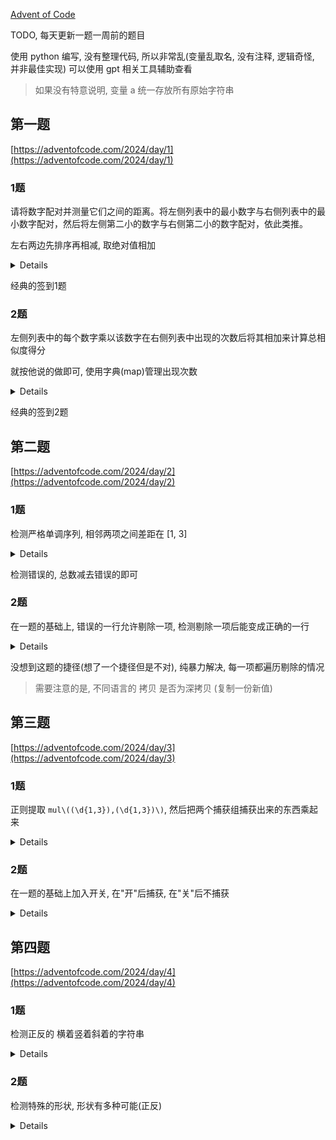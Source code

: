 [Advent of Code](https://adventofcode.com/)

TODO, 每天更新一题一周前的题目

使用 python 编写, 没有整理代码, 所以非常乱(变量乱取名, 没有注释, 逻辑奇怪, 并非最佳实现)
可以使用 gpt 相关工具辅助查看

> 如果没有特意说明, 变量 a 统一存放所有原始字符串

## 第一题

[https://adventofcode.com/2024/day/1](https://adventofcode.com/2024/day/1)

### 1题

请将数字配对并测量它们之间的距离。将左侧列表中的最小数字与右侧列表中的最小数字配对，然后将左侧第二小的数字与右侧第二小的数字配对，依此类推。

左右两边先排序再相减, 取绝对值相加

<details><summary>Details</summary>
<p>

```python

list1, list2 = [], []

for i in a.split("\n"):
    m, n = i.split("   ")
    list1.append(int(m))
    list2.append(int(n))

ans = 0
for i in zip(sorted(list1), sorted(list2)):
    ans += abs(i[0] - i[1])
print(ans)

```

</p>
</details> 

经典的签到1题

### 2题

左侧列表中的每个数字乘以该数字在右侧列表中出现的次数后将其相加来计算总相似度得分

就按他说的做即可, 使用字典(map)管理出现次数

<details><summary>Details</summary>
<p>

```python
list1, list2 = [], []

for i in a.split("\n"):
    m, n = i.split("   ")
    list1.append(int(m))
    list2.append(int(n))

t = {}
for i in list2:
    if i in t:
        t[i] += 1
    else:
        t[i] = 1

ans = 0
for i in list1:
    if i in t:
        ans += i * t[i]

print(ans)
```

</p>
</details> 

经典的签到2题

## 第二题

[https://adventofcode.com/2024/day/2](https://adventofcode.com/2024/day/2)

### 1题

检测严格单调序列, 相邻两项之间差距在 [1, 3]

<details><summary>Details</summary>
<p>

```python
t = []
for i in a.split('\n'):
    t.append(list(map(int, i.split())))

ans = 0
for i in t:
    temp = 1 if i[1] - i[0] > 0 else -1
    for j in range(1, len(i)):

        if 0 < (i[j] - i[j - 1]) * temp < 4:
            continue
        else:
            ans += 1
            break


print(1000-ans)
```

</p>
</details> 

检测错误的, 总数减去错误的即可

### 2题

在一题的基础上, 错误的一行允许剔除一项, 检测剔除一项后能变成正确的一行

<details><summary>Details</summary>
<p>

```python
t = []
for i in a.split('\n'):
    t.append(list(map(int, i.split())))

ans = 0
for i in t:
    temp = 1 if i[1] - i[0] > 0 else -1
    for j in range(1, len(i)):
        if 0 < (i[j] - i[j - 1]) * temp < 4:
            continue
        else:
            # ans += 1
            for k in range(len(i)):
                copy = deepcopy(i)
                del copy[k]
                temp = 1 if copy[1] - copy[0] > 0 else -1
                for t in range(1, len(copy)):
                    if 0 < (copy[t] - copy[t - 1]) * temp < 4:
                        continue
                    else:
                        break
                else:
                    ans += 1
                    break
            break
    else:
        ans += 1

print(ans)
```

</p>
</details> 

没想到这题的捷径(想了一个捷径但是不对), 纯暴力解决, 每一项都遍历剔除的情况

> 需要注意的是, 不同语言的 拷贝 是否为深拷贝 (复制一份新值)

## 第三题

[https://adventofcode.com/2024/day/3](https://adventofcode.com/2024/day/3)

### 1题

正则提取 `mul\((\d{1,3}),(\d{1,3})\)`, 然后把两个捕获组捕获出来的东西乘起来

<details><summary>Details</summary>
<p>

```python
temp = re.findall(r'mul\((\d{1,3}),(\d{1,3})\)', a)
print(temp)
ans = 0
for i in temp:
    ans += int(i[0]) * int(i[1])

print(ans)
```

</p>
</details> 

### 2题

在一题的基础上加入开关, 在"开"后捕获, 在"关"后不捕获

<details><summary>Details</summary>
<p>

```python
allsearch = r'mul\((\d{1,3}),(\d{1,3})\)|(do\(\))|(don\'t\(\))'

aaa = re.findall(allsearch, a)
print(aaa)
ans = 0
flag = True
for i in aaa:
    if i[2]:
        flag = True
    if i[3]:
        flag = False
    if i[0] == '':
        continue
    if flag:
        ans += int(i[0]) * int(i[1])

print(ans)
```

</p>
</details>

## 第四题

[https://adventofcode.com/2024/day/4](https://adventofcode.com/2024/day/4)

### 1题

检测正反的 横着竖着斜着的字符串

<details><summary>Details</summary>
<p>

```python

t = a.split('\n')
aaa = []
for i in t:
    aaa.append(list(i))

print(aaa)
ans = 0

i = 0
while i < len(aaa):
    j = 0
    while j < len(aaa[i]):
        # 检测正的
        if aaa[i][j] == 'X':
            # 检测横着的
            if j + 3 < len(aaa[i]):
                if aaa[i][j+1] == 'M' and aaa[i][j+2] == 'A' and aaa[i][j+3] == 'S':
                    ans += 1
            # 检测竖着的
            if i + 3 < len(aaa):
                if aaa[i+1][j] == 'M' and aaa[i+2][j] == 'A' and aaa[i+3][j] == 'S':
                    ans += 1
            # 检测对角
            if j + 3 < len(aaa[i]) and i + 3 < len(aaa):
                if aaa[i+1][j+1] == 'M' and aaa[i+2][j+2] == 'A' and aaa[i+3][j+3] == 'S':
                    ans += 1
            if j - 3 >= 0 and i + 3 < len(aaa):
                if aaa[i+1][j-1] == 'M' and aaa[i+2][j-2] == 'A' and aaa[i+3][j-3] == 'S':
                    ans += 1
        # 检测反的
        if aaa[i][j] == 'S':
            # 检测横着的
            if j + 3 < len(aaa[i]):
                if aaa[i][j+1] == 'A' and aaa[i][j+2] == 'M' and aaa[i][j+3] == 'X':
                    ans += 1
            # 检测竖着的
            if i + 3 < len(aaa):
                if aaa[i+1][j] == 'A' and aaa[i+2][j] == 'M' and aaa[i+3][j] == 'X':
                    ans += 1
            # 检测对角
            if j + 3 < len(aaa[i]) and i + 3 < len(aaa):
                if aaa[i+1][j+1] == 'A' and aaa[i+2][j+2] == 'M' and aaa[i+3][j+3] == 'X':
                    ans += 1
            if j - 3 >= 0 and i + 3 < len(aaa):
                if aaa[i+1][j-1] == 'A' and aaa[i+2][j-2] == 'M' and aaa[i+3][j-3] == 'X':
                    ans += 1
        j += 1
    i += 1

print(ans)

```

</p>
</details> 

### 2题

检测特殊的形状, 形状有多种可能(正反)

<details><summary>Details</summary>
<p>

```python
t = a.split('\n')
aaa = []
for i in t:
    aaa.append(list(i))

print(aaa)
ans = 0

i = 0
while i + 2 < len(aaa):
    j = 0
    while j + 2 < len(aaa[i]):
        if aaa[i][j] == 'M':
            if aaa[i+1][j+1] == 'A' and aaa[i+2][j+2] == 'S':
                if aaa[i][j+2] =='S' and aaa[i+2][j] == 'M':
                    ans += 1
                elif aaa[i][j+2] == 'M' and aaa[i+2][j] == 'S':
                    ans += 1
        if aaa[i][j] == 'S':
            if aaa[i+1][j+1] == 'A' and aaa[i+2][j+2] == 'M':
                if aaa[i][j+2] =='M' and aaa[i+2][j] == 'S':
                    ans += 1
                elif aaa[i][j+2] == 'S' and aaa[i+2][j] == 'M':
                    ans += 1

        j += 1
    i += 1

print(ans)
```

</p>
</details> 
